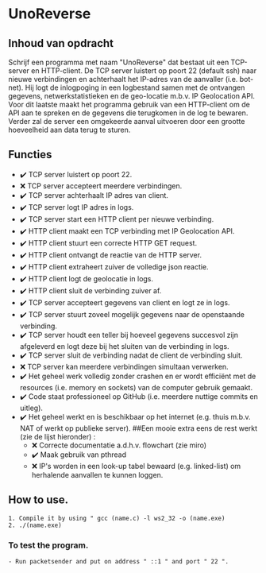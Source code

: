 # UnoReverse

## Inhoud van opdracht
Schrijf een programma met naam "UnoReverse" dat bestaat uit een TCP-server en HTTP-client. De TCP server luistert op poort 22 (default ssh) naar nieuwe verbindingen en achterhaalt het IP-adres van de aanvaller (i.e. bot-net). Hij logt de inlogpoging in een logbestand samen met de ontvangen gegevens, netwerkstatistieken en de geo-locatie m.b.v. IP Geolocation API. Voor dit laatste maakt het programma gebruik van een HTTP-client om de API aan te spreken en de gegevens die terugkomen in de log te bewaren. Verder zal de server een omgekeerde aanval uitvoeren door een grootte hoeveelheid aan data terug te sturen.

## Functies
- ✔️ TCP server luistert op poort 22.
- ❌ TCP server accepteert meerdere verbindingen.
- ✔️ TCP server achterhaalt IP adres van client.
- ✔️ TCP server logt IP adres in logs.
- ✔️ TCP server start een HTTP client per nieuwe verbinding.
- ✔️ HTTP client maakt een TCP verbinding met IP Geolocation API.
- ✔️ HTTP client stuurt een correcte HTTP GET request.
- ✔️ HTTP client ontvangt de reactie van de HTTP server.
- ✔️ HTTP client extraheert zuiver de volledige json reactie.
- ✔️ HTTP client logt de geolocatie in logs.
- ✔️ HTTP client sluit de verbinding zuiver af.
- ✔️ TCP server accepteert gegevens van client en logt ze in logs.
- ✔️ TCP server stuurt zoveel mogelijk gegevens naar de openstaande verbinding.
- ✔️ TCP server houdt een teller bij hoeveel gegevens succesvol zijn afgeleverd en logt deze bij het sluiten van de verbinding in logs.
- ✔️ TCP server sluit de verbinding nadat de client de verbinding sluit.
- ❌ TCP server kan meerdere verbindingen simultaan verwerken.
- ✔️ Het geheel werk volledig zonder crashen en er wordt efficiënt met de resources (i.e. memory en sockets) van de computer gebruik gemaakt.
- ✔️ Code staat professioneel op GitHub (i.e. meerdere nuttige commits en uitleg).
- ✔️ Het geheel werkt en is beschikbaar op het internet (e.g. thuis m.b.v. NAT of werkt op publieke server).
##Een mooie extra eens de rest werkt (zie de lijst hieronder) :
  - ❌ Correcte documentatie a.d.h.v. flowchart (zie miro)
  - ✔️ Maak gebruik van pthread
  - ❌ IP's worden in een look-up tabel bewaard (e.g. linked-list) om herhalende aanvallen te kunnen loggen.

## How to use.
    1. Compile it by using " gcc (name.c) -l ws2_32 -o (name.exe)
    2. ./(name.exe)
### To test the program.
    - Run packetsender and put on address " ::1 " and port " 22 ".